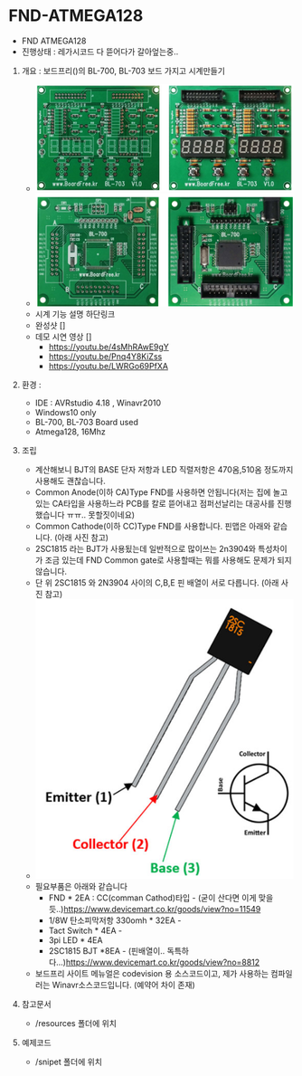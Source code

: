 # FND-ATMEGA128

- FND ATMEGA128
- 진행상태 : 레가시코드 다 뜯어다가 갈아엎는중..

1. 개요 : 보드프리()의 BL-700, BL-703 보드 가지고 시계만들기
   - ![.](/img/bl703.png)
   - ![.](/img/lb700.png)
   - 시계 기능 설명 하단링크
   - 완성샷 [] 
   - 데모 시연 영상 [] 
     - https://youtu.be/4sMhRAwE9gY
     - https://youtu.be/Pnq4Y8KiZss
     - https://youtu.be/LWRGo69PfXA
   
   
2. 환경 :
   - IDE : AVRstudio 4.18 , Winavr2010
   - Windows10 only
   - BL-700, BL-703 Board used
   - Atmega128, 16Mhz

3. 조립
   - 계산해보니 BJT의 BASE 단자 저항과 LED 직렬저항은 470옴,510옴 정도까지  사용해도 괜찮습니다.
   - Common Anode(이하 CA)Type FND를 사용하면 안됩니다(저는 집에 놀고있는 CA타입을 사용하느라 PCB를 칼로 뜯어내고 점퍼선날리는 대공사를 진행했습니다 ㅠㅠ.. 못할짓이네요)
   - Common Cathode(이하 CC)Type FND를 사용합니다. 핀맵은 아래와 같습니다. (아래 사진 참고)
   - 2SC1815 라는 BJT가 사용됬는데 일반적으로 많이쓰는 2n3904와 특성차이가 조금 있는데 FND Common gate로 사용할때는 뭐를 사용해도 문제가 되지 않습니다.
   - 단 위 2SC1815 와 2N3904 사이의 C,B,E 핀 배열이 서로 다릅니다. (아래 사진 참고)
   - ![.](/img/2SC1815-NPN-Transistor-Pinout.jpg)
   - 필요부품은 아래와 같습니다
     - FND * 2EA : CC(comman Cathod)타입 - (굳이 산다면 이게 맞을듯..)https://www.devicemart.co.kr/goods/view?no=11549
     - 1/8W 탄소피막저항 330omh * 32EA - 
     - Tact Switch * 4EA - 
     - 3pi LED * 4EA
     - 2SC1815 BJT *8EA - (핀배열이.. 독특하다...)https://www.devicemart.co.kr/goods/view?no=8812
   - 보드프리 사이트 메뉴얼은 codevision 용 소스코드이고, 제가 사용하는 컴파일러는 Winavr소스코드입니다. (예약어 차이 존재)

4. 참고문서
    - /resources 폴더에 위치

5. 예제코드
   - /snipet 폴더에 위치
